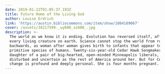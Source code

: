 ```yaml
---
date: 2019-01-22T01:05:37.193Z
title: Future Home of the Living God
author: Louise Erdrich
link: 'https://austin.bibliocommons.com/item/show/1884189067'
cover: /assets/34217599._uy600_ss600_.jpg
description: >-
  The world as we know it is ending. Evolution has reversed itself, affecting
  every living creature on earth. Science cannot stop the world from running
  backwards, as woman after woman gives birth to infants that appear to be
  primitive species of humans. Twenty-six-year-old Cedar Hawk Songmaker, adopted
  daughter of a pair of big-hearted, open-minded Minneapolis liberals, is as
  disturbed and uncertain as the rest of America around her. But for Cedar, this
  change is profound and deeply personal. She is four months pregnant.
---
```


